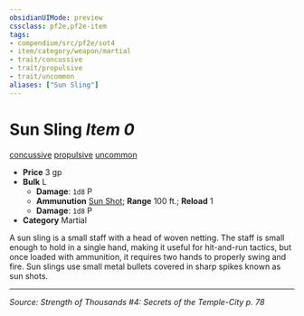 ```yaml
---
obsidianUIMode: preview
cssclass: pf2e,pf2e-item
tags:
- compendium/src/pf2e/sot4
- item/category/weapon/martial
- trait/concussive
- trait/propulsive
- trait/uncommon
aliases: ["Sun Sling"]
---
```

# Sun Sling *Item 0*  
[concussive](concussive-g-g.md "Concussive Weapon Trait")  [propulsive](propulsive.md "Propulsive Weapon Trait")  [uncommon](uncommon.md "Uncommon Rarity Trait")  

- **Price** 3 gp
- **Bulk** L
  - **Damage**: `1d8` P
  - **Ammunution** [Sun Shot](sun-shot-sot4.md); **Range** 100 ft.; **Reload** 1
  - **Damage**: `1d8` P
- **Category** Martial

A sun sling is a small staff with a head of woven netting. The staff is small enough to hold in a single hand, making it useful for hit-and-run tactics, but once loaded with ammunition, it requires two hands to properly swing and fire. Sun slings use small metal bullets covered in sharp spikes known as sun shots.


---
*Source: Strength of Thousands #4: Secrets of the Temple-City p. 78*